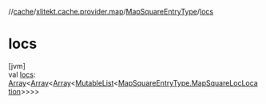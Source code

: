 //[cache](../../../index.md)/[xlitekt.cache.provider.map](../index.md)/[MapSquareEntryType](index.md)/[locs](locs.md)

# locs

[jvm]\
val [locs](locs.md): [Array](https://kotlinlang.org/api/latest/jvm/stdlib/kotlin/-array/index.html)&lt;[Array](https://kotlinlang.org/api/latest/jvm/stdlib/kotlin/-array/index.html)&lt;[Array](https://kotlinlang.org/api/latest/jvm/stdlib/kotlin/-array/index.html)&lt;[MutableList](https://kotlinlang.org/api/latest/jvm/stdlib/kotlin.collections/-mutable-list/index.html)&lt;[MapSquareEntryType.MapSquareLocLocation](-map-square-loc-location/index.md)&gt;&gt;&gt;&gt;

